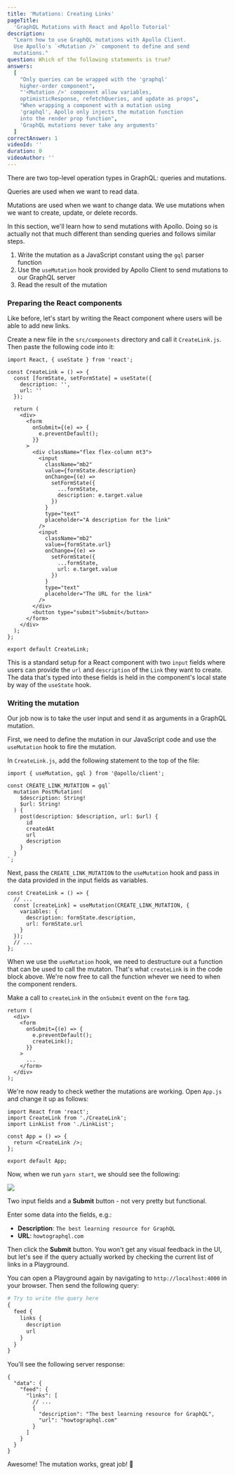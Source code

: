 ```yaml
---
title: 'Mutations: Creating Links'
pageTitle:
  'GraphQL Mutations with React and Apollo Tutorial'
description:
  "Learn how to use GraphQL mutations with Apollo Client.
  Use Apollo's `<Mutation />` component to define and send
  mutations."
question: Which of the following statements is true?
answers:
  [
    "Only queries can be wrapped with the 'graphql'
    higher-order component",
    "'<Mutation />' component allow variables,
    optimisticResponse, refetchQueries, and update as props",
    "When wrapping a component with a mutation using
    'graphql', Apollo only injects the mutation function
    into the render prop function",
    'GraphQL mutations never take any arguments'
  ]
correctAnswer: 1
videoId: ''
duration: 0
videoAuthor: ''
---
```


There are two top-level operation types in GraphQL: queries
and mutations.

Queries are used when we want to read data.

Mutations are used when we want to change data. We use
mutations when we want to create, update, or delete records.

In this section, we'll learn how to send mutations with
Apollo. Doing so is actually not that much different than
sending queries and follows similar steps.

1. Write the mutation as a JavaScript constant using the
   `gql` parser function
1. Use the `useMutation` hook provided by Apollo Client to
   send mutations to our GraphQL server
1. Read the result of the mutation

### Preparing the React components

Like before, let's start by writing the React component
where users will be able to add new links.

<Instruction>

Create a new file in the `src/components` directory and call
it `CreateLink.js`. Then paste the following code into it:

```js{6}(path=".../hackernews-react-apollo/src/components/CreateLink.js")
import React, { useState } from 'react';

const CreateLink = () => {
  const [formState, setFormState] = useState({
    description: '',
    url: ''
  });

  return (
    <div>
      <form
        onSubmit={(e) => {
          e.preventDefault();
        }}
      >
        <div className="flex flex-column mt3">
          <input
            className="mb2"
            value={formState.description}
            onChange={(e) =>
              setFormState({
                ...formState,
                description: e.target.value
              })
            }
            type="text"
            placeholder="A description for the link"
          />
          <input
            className="mb2"
            value={formState.url}
            onChange={(e) =>
              setFormState({
                ...formState,
                url: e.target.value
              })
            }
            type="text"
            placeholder="The URL for the link"
          />
        </div>
        <button type="submit">Submit</button>
      </form>
    </div>
  );
};

export default CreateLink;
```

</Instruction>

This is a standard setup for a React component with two
`input` fields where users can provide the `url` and
`description` of the `Link` they want to create. The data
that's typed into these fields is held in the component's
local state by way of the `useState` hook.

### Writing the mutation

Our job now is to take the user input and send it as
arguments in a GraphQL mutation.

First, we need to define the mutation in our JavaScript code
and use the `useMutation` hook to fire the mutation.

<Instruction>

In `CreateLink.js`, add the following statement to the top
of the file:

```js(path=".../hackernews-react-apollo/src/components/CreateLink.js")
import { useMutation, gql } from '@apollo/client';

const CREATE_LINK_MUTATION = gql`
  mutation PostMutation(
    $description: String!
    $url: String!
  ) {
    post(description: $description, url: $url) {
      id
      createdAt
      url
      description
    }
  }
`;
```

</Instruction>

<Instruction>

Next, pass the `CREATE_LINK_MUTATION` to the `useMutation`
hook and pass in the data provided in the input fields as
variables.

```js(path=".../hackernews-react-apollo/src/components/CreateLink.js")
const CreateLink = () => {
  // ...
  const [createLink] = useMutation(CREATE_LINK_MUTATION, {
    variables: {
      description: formState.description,
      url: formState.url
    }
  });
  // ...
};
```

</Instruction>

When we use the `useMutation` hook, we need to destructure
out a function that can be used to call the mutaton. That's
what `createLink` is in the code block above. We're now free
to call the function whever we need to when the component
renders.

Make a call to `createLink` in the `onSubmit` event on the
`form` tag.

```js(path=".../hackernews-react-apollo/src/components/CreateLink.js")
return (
  <div>
    <form
      onSubmit={(e) => {
        e.preventDefault();
        createLink();
      }}
    >
      ...
    </form>
  </div>
);
```

<Instruction>

We're now ready to check wether the mutations are working.
Open `App.js` and change it up as follows:

```js{2,6}(path=".../hackernews-react-apollo/src/components/App.js")
import React from 'react';
import CreateLink from './CreateLink';
import LinkList from './LinkList';

const App = () => {
  return <CreateLink />;
};

export default App;
```

</Instruction>

Now, when we run `yarn start`, we should see the following:

![](http://imgur.com/AJNlEfj.png)

Two input fields and a **Submit** button - not very pretty
but functional.

Enter some data into the fields, e.g.:

- **Description**: `The best learning resource for GraphQL`
- **URL**: `howtographql.com`

Then click the **Submit** button. You won't get any visual
feedback in the UI, but let's see if the query actually
worked by checking the current list of links in a
Playground.

You can open a Playground again by navigating to
`http://localhost:4000` in your browser. Then send the
following query:

```graphql
# Try to write the query here
{
  feed {
    links {
      description
      url
    }
  }
}
```

You'll see the following server response:

```js(nocopy)
{
  "data": {
    "feed": {
      "links": [
        // ...
        {
          "description": "The best learning resource for GraphQL",
          "url": "howtographql.com"
        }
      ]
    }
  }
}
```

Awesome! The mutation works, great job! 💪
